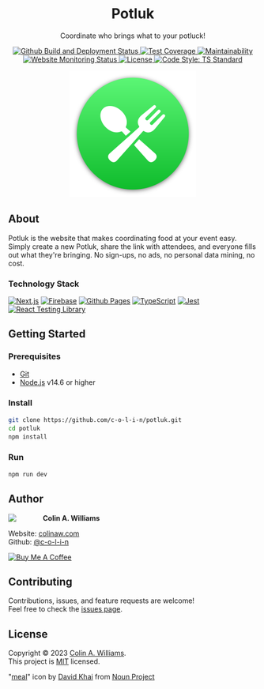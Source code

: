 <h1 align="center">Potluk</h1>

<p align="center">Coordinate who brings what to your potluck!</p>

<div align="center">
  <a href="https://github.com/c-o-l-i-n/potluk/actions/workflows/deploy.yml">
    <img alt="Github Build and Deployment Status" src="https://img.shields.io/github/actions/workflow/status/c-o-l-i-n/potluk/deploy.yml?branch=main&logo=github&logoWidth=12">
  </a>
  <a href="https://codecov.io/gh/c-o-l-i-n/potluk"> 
    <img alt="Test Coverage" src="https://img.shields.io/codecov/c/github/c-o-l-i-n/potluk?logo=codecov&logoWidth=12&logoColor=white"/> 
  </a>
  <a href="https://codeclimate.com/github/c-o-l-i-n/potluk">
    <img alt="Maintainability" src="https://img.shields.io/codeclimate/maintainability/c-o-l-i-n/potluk?logo=codeclimate&logoWidth=12">
  </a>
  <a href="https://potl.uk">
    <img alt="Website Monitoring Status" src="https://img.shields.io/website?url=https%3A%2F%2Fpotl.uk">
  </a>
  <a href="LICENSE">
    <img alt="License" src="https://img.shields.io/github/license/c-o-l-i-n/potluk" />
  </a>
  <a href="https://standardjs.com">
    <img alt="Code Style: TS Standard" src="https://img.shields.io/badge/code%20style-ts--standard-blue?logo=typescript&logoColor=white&logoWidth=12" />
  </a>
</div>

<p align="center">
  <a href="https://potl.uk">
    <img alt="Potluk Logo" width="256" height="256" src="public/icons/android-chrome-512x512.png" />
  </a>
</p>

## About

Potluk is the website that makes coordinating food at your event easy. Simply create a new Potluk, share the link with attendees, and everyone fills out what they're bringing. No sign-ups, no ads, no personal data mining, no cost.

### Technology Stack

[![Next.js](https://img.shields.io/badge/Next.js-black?style=for-the-badge&logo=next.js&logoColor=white)](https://nextjs.org/)
[![Firebase](https://img.shields.io/badge/Firebase-%23039BE5.svg?style=for-the-badge&logo=firebase)](https://firebase.google.com/)
[![Github Pages](https://img.shields.io/badge/Github%20Pages-%232671E5.svg?style=for-the-badge&logo=githubactions&logoColor=white)](https://pages.github.com/)
[![TypeScript](https://img.shields.io/badge/TypeScript-%23007ACC.svg?style=for-the-badge&logo=typescript&logoColor=white)](https://www.typescriptlang.org/)
[![Jest](https://img.shields.io/badge/-jest-%23C21325?style=for-the-badge&logo=jest&logoColor=white)](https://jestjs.io/)
[![React Testing Library](https://img.shields.io/badge/Testing%20Library-%23E33332?style=for-the-badge&logo=testing-library&logoColor=white)](https://testing-library.com/)

## Getting Started

### Prerequisites

- [Git](https://git-scm.com/)
- [Node.js](https://nodejs.org/) v14.6 or higher

### Install

```sh
git clone https://github.com/c-o-l-i-n/potluk.git
cd potluk
npm install
```

### Run

```sh
npm run dev
```

## Author

<a href="https://github.com/c-o-l-i-n">
  <img src="https://images.weserv.nl/?url=avatars.githubusercontent.com/u/40863449?v=4&w=140&fit=cover&mask=circle&maxage=7d" style="width: 70px" align="left"/>
</a>

**Colin A. Williams**

Website: [colinaw.com](https://colinaw.com)
<br>
Github: [@c-o-l-i-n](https://github.com/c-o-l-i-n)

<a href="https://www.buymeacoffee.com/colinw"><img src="https://cdn.buymeacoffee.com/buttons/v2/default-yellow.png" alt="Buy Me A Coffee" style="width: 200px" ></a>

## Contributing

Contributions, issues, and feature requests are welcome!<br />Feel free to check the [issues page](https://github.com/c-o-l-i-n/potluk/issues).

## License

Copyright © 2023 [Colin A. Williams](https://github.com/c-o-l-i-n).<br /> This project is [MIT](LICENSE) licensed.

"[meal](https://thenounproject.com/icon/meal-1633691/)" icon by [David Khai](https://thenounproject.com/kaxgyatso/) from [Noun Project](https://thenounproject.com/)